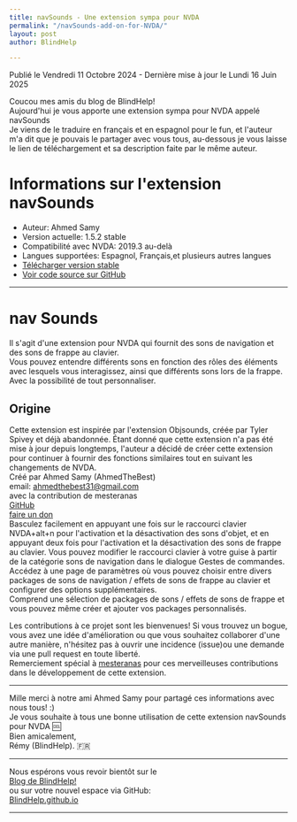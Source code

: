 ```yaml
---
title: navSounds - Une extension sympa pour NVDA
permalink: "/navSounds-add-on-for-NVDA/"
layout: post
author: BlindHelp

---
```


<footer>Publié le Vendredi 11 Octobre 2024 - Dernière mise à jour le Lundi 16 Juin 2025</footer>

Coucou mes amis du blog de BlindHelp!    
Aujourd'hui je vous apporte une  extension sympa pour NVDA appelé navSounds    
Je viens de le traduire en français et en espagnol pour le fun, et l'auteur m'a dit que je pouvais le partager avec vous tous, au-dessous je vous laisse le lien de téléchargement et sa description faite par le même auteur.    

# Informations sur l'extension navSounds

* Auteur: Ahmed Samy
* Version actuelle: 1.5.2 stable
* Compatibilité avec NVDA: 2019.3 au-delà
* Langues supportées: Espagnol, Français,et plusieurs autres langues
* [Télécharger version stable](https://nvda.es/files/get.php?file=navsounds)
* [Voir code source sur GitHub](https://github.com/ahmedthebest31/navsounds)

---

# nav Sounds
Il s'agit d'une extension pour NVDA qui fournit des sons de navigation et des sons de frappe au clavier.    
Vous pouvez entendre différents sons en fonction des rôles des éléments avec lesquels vous interagissez, ainsi que différents sons lors de la frappe.    
Avec la possibilité de tout personnaliser.    

## Origine

Cette extension est inspirée par l'extension Objsounds, créée par Tyler Spivey et déjà abandonnée. Étant donné que cette extension n'a pas été mise à jour depuis longtemps, l'auteur a décidé de créer cette extension pour continuer à fournir des fonctions similaires tout en suivant les changements de NVDA.    
Créé par Ahmed Samy (AhmedTheBest)    
email: ahmedthebest31@gmail.com    
avec la contribution de mesteranas    
[GitHub](https://github.com/ahmedthebest31/navsounds)    
[faire un don](https://www.paypal.me/ahmedthebest31)    
Basculez facilement en appuyant une fois sur le raccourci clavier NVDA+alt+n pour l'activation et la désactivation des sons d'objet, et en appuyant deux fois pour l'activation et la désactivation  des sons de frappe au clavier. Vous pouvez modifier le raccourci clavier à votre guise à partir de la catégorie sons de navigation dans le dialogue Gestes de commandes.    
Accédez à une page  de paramètres où vous pouvez choisir entre divers  packages de sons de navigation / effets de sons de frappe au clavier et configurer des options supplémentaires.    
Comprend une sélection de packages de sons / effets de sons de frappe et vous pouvez même créer et ajouter vos packages personnalisés.    

Les contributions à ce projet sont les bienvenues! Si vous trouvez un bogue, vous avez une idée d'amélioration ou que vous souhaitez collaborer d'une autre manière, n'hésitez pas à ouvrir  une incidence (issue)ou une demande via une pull request en toute liberté.    
Remerciement spécial à [mesteranas](https://github.com/mesteranas/) pour ces merveilleuses contributions dans le développement de cette extension.    

---

Mille merci à notre ami <span lang="ar">Ahmed Samy</span> pour partagé ces informations avec nous tous! :)    
Je vous souhaite à tous une bonne utilisation de cette extension navSounds pour NVDA 🆒    
Bien amicalement,    
Rémy (BlindHelp). 🇫🇷    

---

Nous espérons vous revoir bientôt sur le      
[Blog de BlindHelp!](http://blindhelp.blogspot.fr/)                    
ou sur  votre nouvel espace via GitHub:                     
[BlindHelp.github.io](https://blindhelp.github.io)                    

---


